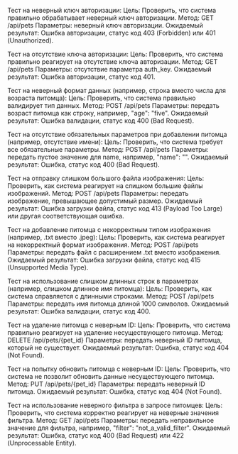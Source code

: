 Тест на неверный ключ авторизации:
Цель: Проверить, что система правильно обрабатывает неверный ключ авторизации.
Метод: GET /api/pets
Параметры: неверный ключ авторизации.
Ожидаемый результат: Ошибка авторизации, статус код 403 (Forbidden) или 401 (Unauthorized).

Тест на отсутствие ключа авторизации:
Цель: Проверить, что система правильно реагирует на отсутствие ключа авторизации.
Метод: GET /api/pets
Параметры: отсутствие параметра auth_key.
Ожидаемый результат: Ошибка авторизации, статус код 401.

Тест на неверный формат данных (например, строка вместо числа для возраста питомца):
Цель: Проверить, что система правильно валидирует тип данных.
Метод: POST /api/pets
Параметры: передать возраст питомца как строку, например, "age": "five".
Ожидаемый результат: Ошибка валидации, статус код 400 (Bad Request).

Тест на отсутствие обязательных параметров при добавлении питомца (например, отсутствие имени):
Цель: Проверить, что система требует все обязательные параметры.
Метод: POST /api/pets
Параметры: передать пустое значение для name, например, "name": "".
Ожидаемый результат: Ошибка, статус код 400 (Bad Request).

Тест на отправку слишком большого файла изображения:
Цель: Проверить, как система реагирует на слишком большие файлы изображений.
Метод: POST /api/pets
Параметры: передать изображение, превышающее допустимый размер.
Ожидаемый результат: Ошибка загрузки файла, статус код 413 (Payload Too Large) или другая соответствующая ошибка.

Тест на добавление питомца с некорректным типом изображения (например, .txt вместо .jpeg):
Цель: Проверить, как система реагирует на некорректный формат изображения.
Метод: POST /api/pets
Параметры: передать файл с расширением .txt вместо изображения.
Ожидаемый результат: Ошибка загрузки файла, статус код 415 (Unsupported Media Type).

Тест на использование слишком длинных строк в параметрах (например, слишком длинное имя питомца):
Цель: Проверить, как система справляется с длинными строками.
Метод: POST /api/pets
Параметры: передать имя питомца длиной 1000 символов.
Ожидаемый результат: Ошибка валидации, статус код 400.

Тест на удаление питомца с неверным ID:
Цель: Проверить, что система правильно реагирует на удаление несуществующего питомца.
Метод: DELETE /api/pets/{pet_id}
Параметры: передать неверный ID питомца, который не существует.
Ожидаемый результат: Ошибка, статус код 404 (Not Found).

Тест на попытку обновить питомца с неверным ID:
Цель: Проверить, что система не позволит обновить данные несуществующего питомца.
Метод: PUT /api/pets/{pet_id}
Параметры: передать неверный ID питомца.
Ожидаемый результат: Ошибка, статус код 404 (Not Found).

Тест на использование неверного фильтра в запросе питомцев:
Цель: Проверить, что система корректно реагирует на неверные значения фильтра.
Метод: GET /api/pets
Параметры: передать неправильное значение для фильтра, например, "filter": "not_a_valid_filter".
Ожидаемый результат: Ошибка, статус код 400 (Bad Request) или 422 (Unprocessable Entity).
